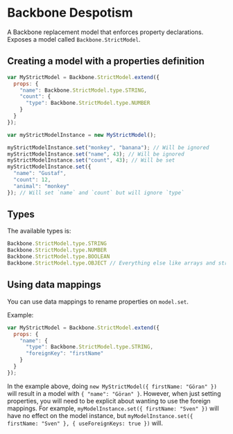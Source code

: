 # Backbone Despotism
A Backbone replacement model that enforces property declarations. 
Exposes a model called `Backbone.StrictModel`.

## Creating a model with a properties definition

```javascript
var MyStrictModel = Backbone.StrictModel.extend({
  props: {
    "name": Backbone.StrictModel.type.STRING,
    "count": {
      "type": Backbone.StrictModel.type.NUMBER
    }
  }
});

var myStrictModelInstance = new MyStrictModel();

myStrictModelInstance.set("monkey", "banana"); // Will be ignored
myStrictModelInstance.set("name", 43); // Will be ignored
myStrictModelInstance.set("count", 43); // Will be set
myStrictModelInstance.set({
  "name": "Gustaf",
  "count": 12,
  "animal": "monkey"
}); // Will set `name` and `count` but will ignore `type`
```

## Types

The available types is:
```javascript
Backbone.StrictModel.type.STRING
Backbone.StrictModel.type.NUMBER
Backbone.StrictModel.type.BOOLEAN
Backbone.StrictModel.type.OBJECT // Everything else like arrays and structs
```

## Using data mappings

You can use data mappings to rename properties on `model.set`.

Example:
```javascript
var MyStrictModel = Backbone.StrictModel.extend({
  props: {
    "name": {
      "type": Backbone.StrictModel.type.STRING,
      "foreignKey": "firstName"
    }
  }
});
```

In the example above, doing `new MyStrictModel({ firstName: "Göran" })` will
result in a model with `{ "name": "Göran" }`. However, when just setting
properties, you will need to be explicit about wanting to use the foreign
mappings. For example, `myModelInstance.set({ firstName: "Sven" })` will have
no effect on the model instance, but
`myModelInstance.set({ firstName: "Sven" }, { useForeignKeys: true })` will.
